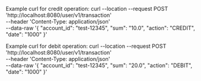 Example curl for credit operation: 
curl --location --request POST 'http://localhost:8080/user/v1/transaction' \
--header 'Content-Type: application/json' \
--data-raw '{
    "account_id": "test-12345",
    "sum": "10.0",
    "action": "CREDIT",
    "date": "1000"
}'

Example curl for debit operation:
curl --location --request POST 'http://localhost:8080/user/v1/transaction' \
--header 'Content-Type: application/json' \
--data-raw '{
    "account_id": "test-12345",
    "sum": "20.0",
    "action": "DEBIT",
    "date": "1000"
}'